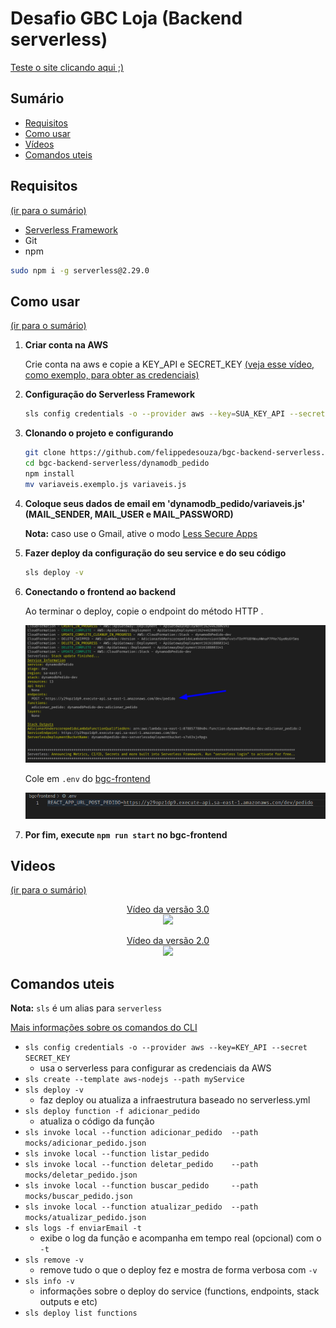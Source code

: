 # Desafio GBC Loja (Backend serverless)

[Teste o site clicando aqui ;)](http://bgc-frontend.s3-website-sa-east-1.amazonaws.com/)

## Sumário

- [Requisitos](#requisitos)
- [Como usar](#como-usar)
- [Vídeos](#videos)
- [Comandos uteis](#comandos-uteis)

## Requisitos
[(ir para o sumário)](#sumário)

- [Serverless Framework](https://www.serverless.com/framework/docs/getting-started/)
- Git
- npm

```bash
sudo npm i -g serverless@2.29.0
```

## Como usar
[(ir para o sumário)](#sumário)

1. **Criar conta na AWS**

   Crie conta na aws e copie a KEY_API e SECRET_KEY [(veja esse vídeo, como exemplo, para obter as credenciais)](https://www.youtube.com/watch?v=KngM5bfpttA)

2. **Configuração do Serverless Framework**

   ```bash
   sls config credentials -o --provider aws --key=SUA_KEY_API --secret SUA_SECRET_KEY
   ```

3. **Clonando o projeto e configurando**

   ```bash
   git clone https://github.com/felippedesouza/bgc-backend-serverless.git
   cd bgc-backend-serverless/dynamodb_pedido
   npm install
   mv variaveis.exemplo.js variaveis.js
   ```

4. **Coloque seus dados de email em 'dynamodb_pedido/variaveis.js' (MAIL_SENDER, MAIL_USER e MAIL_PASSWORD)**

   **Nota:** caso use o Gmail, ative o modo [Less Secure Apps](https://devanswers.co/allow-less-secure-apps-access-gmail-account/)

5. **Fazer deploy da configuração do seu service e do seu código**

   ```bash
   sls deploy -v
   ```

5. **Conectando o frontend ao backend**

   Ao terminar o deploy, copie o endpoint do método HTTP .

   ![](./img/sls-1.png)

   Cole em `.env` do [bgc-frontend](https://github.com/felippedesouza/bgc-frontend/blob/main/.env.exemplo)

   ![](./img/sls-2.png)

6. **Por fim, execute `npm run start` no bgc-frontend**

## Videos
[(ir para o sumário)](#sumário)

<p align="center">
   <a href="https://youtu.be/_owP1BYJytY"> 
      Vídeo da versão 3.0 <br>
      <img src="https://img.youtube.com/vi/_owP1BYJytY/0.jpg" />
   </a>
</p>

<p align="center">
   <a href="https://youtu.be/kWpBPtolxFw"> 
      Vídeo da versão 2.0 <br>
      <img src="https://img.youtube.com/vi/kWpBPtolxFw/0.jpg" />
   </a>
</p>

## Comandos uteis

**Nota:** `sls` é um alias para `serverless`

[Mais informações sobre os comandos do CLI](https://www.serverless.com/framework/docs/providers/aws/)

- `sls config credentials -o --provider aws --key=KEY_API --secret SECRET_KEY`
   - usa o serverless para configurar as credenciais da AWS
- `sls create --template aws-nodejs --path myService`
- `sls deploy -v` 
   - faz deploy ou atualiza a infraestrutura baseado no serverless.yml
- `sls deploy function -f adicionar_pedido`
   - atualiza o código da função
- `sls invoke local --function adicionar_pedido  --path mocks/adicionar_pedido.json `
- `sls invoke local --function listar_pedido`
- `sls invoke local --function deletar_pedido    --path mocks/deletar_pedido.json`
- `sls invoke local --function buscar_pedido     --path mocks/buscar_pedido.json `
- `sls invoke local --function atualizar_pedido  --path mocks/atualizar_pedido.json `
- `sls logs -f enviarEmail -t`
   - exibe o log da função e acompanha em tempo real (opcional) com o `-t`
- `sls remove -v`
   - remove tudo o que o deploy fez e mostra de forma verbosa com `-v`
- `sls info -v` 
   - informações sobre o deploy do service (functions, endpoints, stack outputs e etc)
- `sls deploy list functions`
